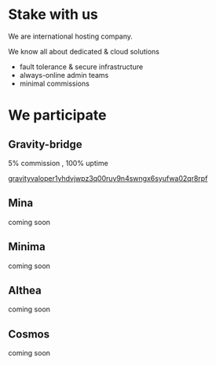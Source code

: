 # Stake with us

We are international hosting company.

We know all about dedicated & cloud solutions

- fault tolerance & secure infrastructure
- always-online admin teams
- minimal commissions


# We participate

## Gravity-bridge

5% commission , 100% uptime


[gravityvaloper1yhdvjwpz3q00ruy9n4swngx6syufwa02qr8rpf](https://www.mintscan.io/gravity-bridge/validators/gravityvaloper1yhdvjwpz3q00ruy9n4swngx6syufwa02qr8rpf)


## Mina

coming soon

## Minima

coming soon

## Althea

coming soon

## Cosmos

coming soon
